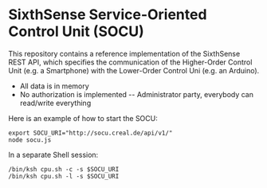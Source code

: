 # SixthSense Service-Oriented Control Unit (SOCU)

This repository contains a reference implementation of the SixthSense REST
API, which specifies the communication of the Higher-Order Control Unit
(e.g. a Smartphone) with the Lower-Order Control Uni (e.g. an Arduino).

 * All data is in memory
 * No authorization is implemented -- Administrator party, everybody can
   read/write everything

Here is an example of how to start the SOCU:

	export SOCU_URI="http://socu.creal.de/api/v1/"
	node socu.js

In a separate Shell session:

	/bin/ksh cpu.sh -c -s $SOCU_URI
	/bin/ksh cpu.sh -l -s $SOCU_URI
